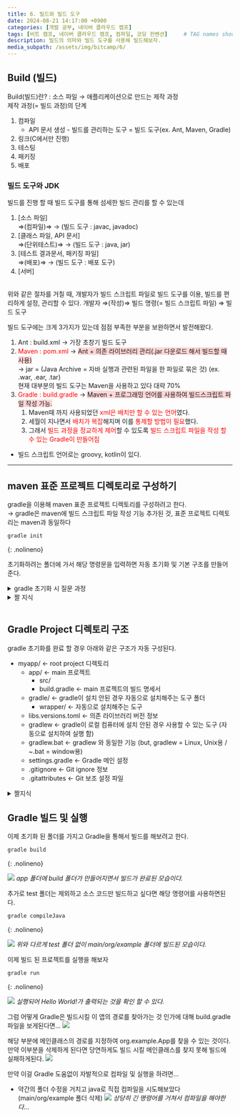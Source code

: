 ```yaml
---
title: 6. 빌드와 빌드 도구
date: 2024-08-21 14:17:00 +0900
categories: [개발 공부, 네이버 클라우드 캠프]
tags: [비트 캠프, 네이버 클라우드 캠프, 컴파일, 코딩 컨벤션]     # TAG names should always be lowercase
description: 빌드의 의마와 빌드 도구를 사용해 빌드해보자.
media_subpath: /assets/img/bitcamp/6/
---
```


## Build (빌드)
Build(빌드)란? : 소스 파일 → 애플리케이션으로 만드는 제작 과정   
제작 과정(= 빌드 과정)의 단계   

1. 컴파일
    - API 문서 생성 - 빌드를 관리하는 도구 = 빌드 도구(ex. Ant, Maven, Gradle)
2. 링크(C에서만 진행)
3. 테스팅
4. 패키징
5. 배포

### 빌드 도구와 JDK
빌드를 진행 할 때 빌드 도구를 통해 섬세한 빌드 관리를 할 수 있는데   
1. [소스 파일]   
    ⇒(컴파일)⇒ → (빌드 도구 : javac, javadoc)
2. [클래스 파일, API 문서]   
⇒(단위테스트)⇒ → (빌드 도구 : java, jar)
3. [테스트 결과문서, 패키징 파일]   
⇒(배포)⇒ → (빌드 도구 : 배포 도구)
4. [서버]   
<br>
위와 같은 절차를 거칠 때,   
개발자가 빌드 스크립트 파일로 빌드 도구를 이용, 빌드를 편리하게 설정, 관리할 수 있다.   
개발자 ⇒(작성)⇒ 빌드 명령(= 빌드 스크립트 파일) ⇒ 빌드 도구   
<br>

빌드 도구에는 크게 3가지가 있는데 점점 부족한 부분을 보완하면서 발전해왔다.   

1. Ant : build.xml → 가장 초창기 빌드 도구   
2. <span style="color: red">Maven : pom.xml</span> → <span style="background-color: #ffd6d6">Ant + 의존 라이브러리 관리(.jar 다운로드 해서 빌드할 때 사용)</span>   
    → jar = (Java Archive = 자바 실행과 관련된 파일을 한 파일로 묶은 것) (ex. .war, .ear, .tar)   
    현재 대부분의 빌드 도구는 Maven을 사용하고 있다 대략 70%  
3. <span style="color: red">Gradle : build.gradle</span> → <span style="background-color: #ffd6d6">Maven + 프로그래밍 언어를 사용하여 빌드스크립트 파일 작성 가능.</span>   
    1. Maven때 까지 사용되었던 <span style="color: red">xml은 배치만 할 수 있는 언어</span>였다.    
    2. 세월이 지나면서 <span style="color: red">배치가 복잡</span>해지며 이를 <span style="color: red">통제할 방법이 필요</span>했다. 
    3. 그래서 <span style="color: red">빌드 과정을 정교하게 제어</span>할 수 있도록 <span style="color: red">빌드 스크립트 파일을 작성 할 수 있는 Gradle이 만들어짐</span>    
- 빌드 스크립트 언어로는 groovy, kotlin이 있다.   

---

## maven 표준 프로젝트 디렉토리로 구성하기   
gradle을 이용해 maven 표준 프로젝트 디렉토리를 구성하려고 한다.   
→ gradle은 maven에 빌드 스크립트 파일 작성 기능 추가된 것, 표준 프로젝트 디렉토리는 maven과 동일하다   

```bash
gradle init
```
{: .nolineno}

초기화하려는 폴더에 가서 해당 명령문을 입력하면 자동 초기화 및 기본 구조를 만들어준다. 
<details markdown=1>
<summary markdown="span">gradle 초기화 시 질문 과정</summary>

1. 빌드 타입 선택   
    ![](img1.png)
2. 빌드하려는 프로젝트의 언어 선택
    ![](img2.png)
3. 빌드하려는 프로젝트의 자바 버전 선택
    ![](img3.png)
    _미 입력 시 default 버전으로 생성_
4. 프로젝트 이름 입력
    ![](img4.png)
    _미 입력 시 상위 폴더 이름 = 프로젝트 이름으로 생성_
5. 프로젝트 디렉토리 구조 설정
    ![](img5.png)
    _1. 하나의 프로젝트인 구조<br>2. 하나의 메인 프로젝트와 사이드 프로젝트의 구조_
6. 빌드 스크립트 언어 설정
    ![](img6.png)
    _미 선택 시 Kotlin 설정 > 하지만 현재 프로젝트에서는 Groovy로 설정함 (가장 많이 사용하는 언어임)_
7. 테스트 프레임워크 설정
    ![](img7.png)
    _미 선택 시 JUnit Jupiter 설정 됨_
8. 새로운 기능을 활용하여 빌드 할 것인지에 대한 설정
    ![](img8.png)
    _해당 부분은 새로운 기능을 이용해 빌드를 할 것인지. <br>즉, LTS가 아닌 버전으로 빌드를 할 것인지 물어보는 것이다. <br>yes일 경우 새로운 기능을 테스트 할 수 있다.(다음 마이너 버전에서 사라질 수 도 있는 위험성 존재)<br>no일 결우 안정적인 빌드 운영이 가능하다._
</details>  


<details markdown=1>
<summary markdown="span">짤 지식</summary>

- build script file ← 명령문 언어(DSL = Domain-Specific Language) : Groovy, Kotlin
- Archive = 문서 보관소
- Jar = 항아리, 단지

</details>

<br>

## Gradle Project 디렉토리 구조
gradle 초기화를 완료 할 경우 아래와 같은 구조가 자동 구성된다.
- myapp/ ← root project 디렉토리
    - app/ ← main 프로젝트
        - src/
        - build.gradle ← main 프로젝트의 빌드 명세서
    - gradle/ ← gradle이 설치 안된 경우 자동으로 설치해주는 도구 폴더
        - wrapper/ ← 자동으로 설치해주는 도구
    - libs.versions.toml ← 의존 라이브러리 버전 정보
    - gradlew ← gradle이 로컬 컴퓨터에 설치 안된 경우 사용할 수 있는 도구 (자동으로 설치하여 실행 함)
    - gradlew.bat ← gradlew 와 동일한 기능 (but, gradlew = Linux, Unix용 / ~.bat = window용)
    - settings.gradle ← Gradle 메인 설정
    - .gitignore ← Git ignore 정보
    - .gitattributes ← Git 보조 설정 파일

<details markdown=1>
<summary markdown="span">짤지식</summary>

- 파일이 없는 디렉토리는 git에 올라가지 않음
- 회색 파일 : 일시적으로 만든 임시파일, git에 올라가지 않음

</details>

## Gradle 빌드 및 실행

이제 초기화 된 폴더를 가지고 Gradle을 통해서 빌드를 해보려고 한다.

```bash
gradle build
```
{: .nolineno}

![](img9.png)
_app 폴더에 build 폴더가 만들어지면서 빌드가 완료된 모습이다._

추가로 test 폴더는 제외하고 소스 코드만 빌드하고 싶다면 해당 명령어를 사용하면된다.

```bash
gradle compileJava
```
{: .nolineno}

![](img10.png)
_위와 다르게 test 폴더 없이 main/org/example 폴더에 빌드된 모습이다._

이제 빌드 된 프로젝트를 실행을 해보자

```bash
gradle run
```
{: .nolineno}

![](img11.png)
​_실행되어 Hello World!가 출력되는 것을 확인 할 수 있다._

그럼 어떻게 Gradle은 빌드시킬 이 앱의 경로를 찾아가는 것 인가에 대해 build.gradle 파일을 보게된다면…
![](img12.png)

해당 부분에 메인클래스의 경로를 지정하여 org.example.App를 찾을 수 있는 것이다.
만약 이부분을 삭제하게 된다면 당연하게도 빌드 시킬 메인클래스를 찾지 못해 빌드에 실패하게된다.
![](img13.png)

만약 이걸 Gradle 도움없이 자발적으로 컴파일 및 실행을 하려면…
- 약간의 폴더 수정을 거치고 java로 직접 컴파일을 시도해보았다 (main/org/example 폴더 삭제)
    ![](img14.png)
    _상당히 긴 명령어를 거쳐서 컴파일을 해야한다..._